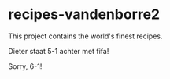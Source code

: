 
# recipes-vandenborre2

This project contains the world's finest recipes.

Dieter staat 5-1 achter met fifa!

Sorry, 6-1!
